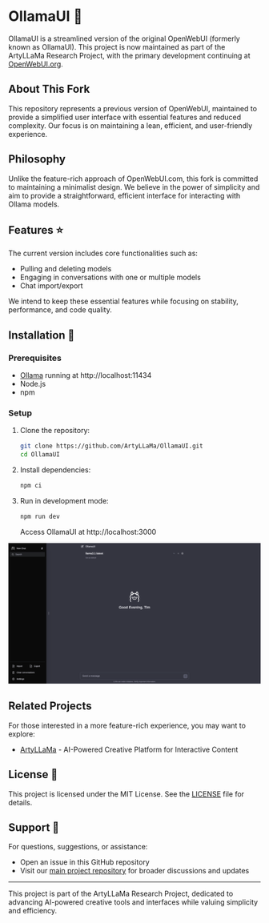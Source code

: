 # OllamaUI 🦙

OllamaUI is a streamlined version of the original OpenWebUI (formerly known as OllamaUI). This project is now maintained as part of the ArtyLLaMa Research Project, with the primary development continuing at [OpenWebUI.org](https://openwebui.org).

## About This Fork

This repository represents a previous version of OpenWebUI, maintained to provide a simplified user interface with essential features and reduced complexity. Our focus is on maintaining a lean, efficient, and user-friendly experience.

## Philosophy

Unlike the feature-rich approach of OpenWebUI.com, this fork is committed to maintaining a minimalist design. We believe in the power of simplicity and aim to provide a straightforward, efficient interface for interacting with Ollama models.

## Features ⭐

The current version includes core functionalities such as:

- Pulling and deleting models
- Engaging in conversations with one or multiple models
- Chat import/export

We intend to keep these essential features while focusing on stability, performance, and code quality.

## Installation 🚀

### Prerequisites

- [Ollama](https://ollama.ai/) running at http://localhost:11434
- Node.js
- npm

### Setup

1. Clone the repository:
   ```bash
   git clone https://github.com/ArtyLLaMa/OllamaUI.git
   cd OllamaUI
   ```

2. Install dependencies:
   ```bash
   npm ci
   ```

3. Run in development mode:
   ```bash
   npm run dev
   ```

   Access OllamaUI at http://localhost:3000

![Preview](preview.png)

## Related Projects

For those interested in a more feature-rich experience, you may want to explore:

- [ArtyLLaMa](https://github.com/ArtyLLaMa/OllamaUI) - AI-Powered Creative Platform for Interactive Content

## License 📜

This project is licensed under the MIT License. See the [LICENSE](LICENSE) file for details.

## Support 💬

For questions, suggestions, or assistance:
- Open an issue in this GitHub repository
- Visit our [main project repository](https://github.com/ArtyLLaMa/OllamaUI) for broader discussions and updates

---

This project is part of the ArtyLLaMa Research Project, dedicated to advancing AI-powered creative tools and interfaces while valuing simplicity and efficiency.

